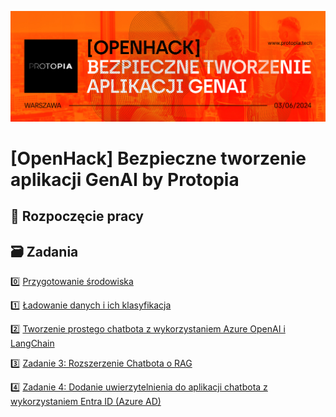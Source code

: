 ![Logo OpenHack](logo.jpeg)

# [OpenHack] Bezpieczne tworzenie aplikacji GenAI by Protopia

## 🌱 Rozpoczęcie pracy

## 🗃️ Zadania

0️⃣ [Przygotowanie środowiska](00-course-setup/README.md)

1️⃣ [Ładowanie danych i ich klasyfikacja](01-load-data/README.md)

2️⃣ [Tworzenie prostego chatbota z wykorzystaniem Azure OpenAI i LangChain](02-chatbot/README.md)

3️⃣ [Zadanie 3: Rozszerzenie Chatbota o RAG](03-chatbot-rag/README.md)

4️⃣ [Zadanie 4: Dodanie uwierzytelnienia do aplikacji chatbota z wykorzystaniem Entra ID (Azure AD)](04-chatbot-authn/README.md)

